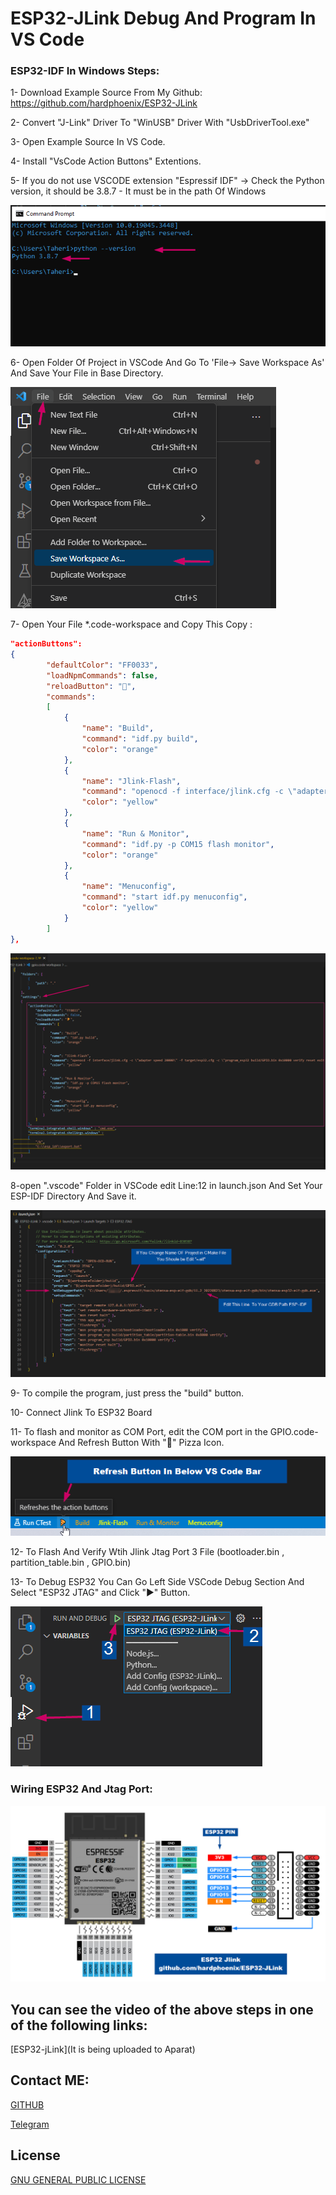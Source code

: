 # ESP32-JLink Debug And Program In VS Code

### ESP32-IDF In Windows Steps:


1- Download Example Source From My Github: https://github.com/hardphoenix/ESP32-JLink

2- Convert "J-Link" Driver To "WinUSB" Driver With "UsbDriverTool.exe"

3- Open Example Source In VS Code.

4- Install "VsCode Action Buttons" Extentions.

5- If you do not use VSCODE extension "Espressif IDF" -> Check the Python version,
   it should be 3.8.7 - It must be in the path Of Windows

![GetVersionOfPython](https://github.com/hardphoenix/ESP32-JLink/blob/main/image/PythonVer.png)

6- Open Folder Of Project in VSCode And Go To 'File-> Save Workspace As' And Save Your File in Base Directory.

![SaveWorkspace](https://github.com/hardphoenix/ESP32-JLink/blob/main/image/FileWorkspace.png)

7- Open Your File *.code-workspace  and Copy This 
Copy :
```json
"actionButtons": 
{
        "defaultColor": "FF0033",
        "loadNpmCommands": false,
        "reloadButton": "🍕",
        "commands": 
        [
            {
                "name": "Build",
                "command": "idf.py build",
                "color": "orange"
            },
            {
                "name": "Jlink-Flash",
                "command": "openocd -f interface/jlink.cfg -c \"adapter speed 20000\" -f target/esp32.cfg -c \"program_esp32 build/GPIO.bin 0x10000 verify reset exit\"",
                "color": "yellow"
            },
            {
                "name": "Run & Monitor",
                "command": "idf.py -p COM15 flash monitor",
                "color": "orange"
            },
            {
                "name": "Menuconfig",
                "command": "start idf.py menuconfig",
                "color": "yellow"
            }
        ]
},
```

![OpenWorkSpaceAndEditing](https://github.com/hardphoenix/ESP32-JLink/blob/main/image/edit.png)

8-open ".vscode" Folder in VSCode edit Line:12 in launch.json And Set Your ESP-IDF Directory And Save it.

![luanch-json](https://github.com/hardphoenix/ESP32-JLink/blob/main/image/gdbpath.png)

9- To compile the program, just press the "build" button.

10- Connect Jlink To ESP32 Board

11- To flash and monitor as COM Port, edit the COM port in the GPIO.code-workspace And Refresh Button With "🍕" Pizza Icon.

![ComEdit](https://github.com/hardphoenix/ESP32-JLink/blob/main/image/refresh.png)

12- To Flash And Verify Wtih Jlink Jtag Port 3 File (bootloader.bin , partition_table.bin , GPIO.bin)

13- To Debug ESP32 You Can Go Left Side VSCode Debug Section And Select "ESP32 JTAG" and Click "▶" Button.

![debug](https://github.com/hardphoenix/ESP32-JLink/blob/main/image/debug.png)

### Wiring ESP32 And Jtag Port:

![Wiring:](https://github.com/hardphoenix/ESP32-JLink/blob/main/image/ESP32-JLINK_Wiring.png)

## You can see the video of the above steps in one of the following links:

[ESP32-jLink](It is being uploaded to Aparat)


## Contact ME:
[GITHUB](https://github.com/hardphoenix)

[Telegram](https://t.me/mhtaheri_ir)

## License
[GNU GENERAL PUBLIC LICENSE](https://github.com/hardphoenix/ESP32-JLink/blob/main/LICENSE)